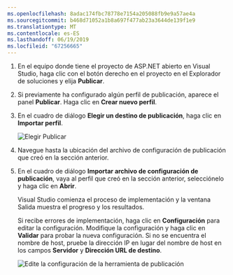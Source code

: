```yaml
---
ms.openlocfilehash: 8adac174fbc78778e7154a205088fb9e9a57ae4a
ms.sourcegitcommit: b468d71052a1b8a697f477ab23a3644de139f1e9
ms.translationtype: MT
ms.contentlocale: es-ES
ms.lasthandoff: 06/19/2019
ms.locfileid: "67256665"
---
```


1. En el equipo donde tiene el proyecto de ASP.NET abierto en Visual Studio, haga clic con el botón derecho en el proyecto en el Explorador de soluciones y elija **Publicar**.

1. Si previamente ha configurado algún perfil de publicación, aparece el panel **Publicar**. Haga clic en **Crear nuevo perfil**.

1. En el cuadro de diálogo **Elegir un destino de publicación**, haga clic en **Importar perfil**.

    ![Elegir Publicar](../../deployment/media/tutorial-publish-tool-import-profile.png)

1. Navegue hasta la ubicación del archivo de configuración de publicación que creó en la sección anterior.

1. En el cuadro de diálogo **Importar archivo de configuración de publicación**, vaya al perfil que creó en la sección anterior, selecciónelo y haga clic en **Abrir**.

    Visual Studio comienza el proceso de implementación y la ventana Salida muestra el progreso y los resultados.

    Si recibe errores de implementación, haga clic en **Configuración** para editar la configuración. Modifique la configuración y haga clic en **Validar** para probar la nueva configuración. Si no se encuentra el nombre de host, pruebe la dirección IP en lugar del nombre de host en los campos **Servidor** y **Dirección URL de destino**.

    ![Edite la configuración de la herramienta de publicación](../../deployment/media/tutorial-configure-publish-settings-in-tool.png)
